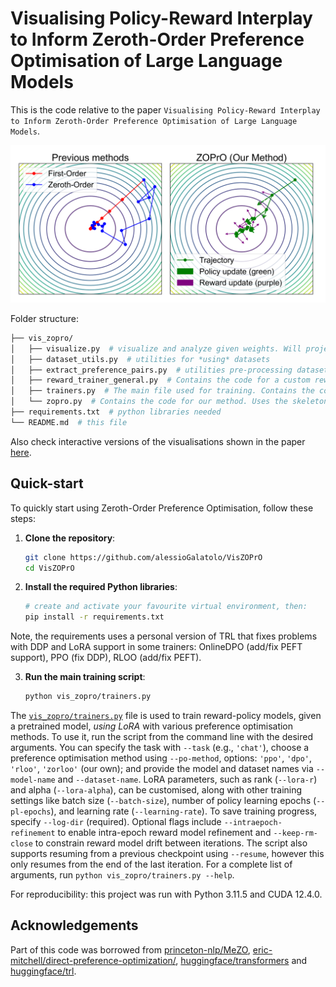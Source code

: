 # Visualising Policy-Reward Interplay to Inform Zeroth-Order Preference Optimisation of Large Language Models
This is the code relative to the paper `Visualising Policy-Reward Interplay to Inform Zeroth-Order Preference Optimisation of Large Language Models`.

![Figure showing our method](./figure.png)

Folder structure:
```sh
├── vis_zopro/
│   ├── visualize.py  # visualize and analyze given weights. Will project in 2D, 3D and do some analysis. Note this takes a lot of memory (recommended 120GB+) 
│   ├── dataset_utils.py  # utilities for *using* datasets
│   ├── extract_preference_pairs.py  # utilities pre-processing datasets such that they become a list of {"prompt": ..., "accepted": ..., "rejected": ...}
│   ├── reward_trainer_general.py  # Contains the code for a custom reward model trainer, mostly copied from trl's but adds support for MT datasets with score instead of pairs.
│   ├── trainers.py  # The main file used for training. Contains the code for iterative refinement and supports all the methods.
│   └── zopro.py  # Contains the code for our method. Uses the skeleton of RLOO from TRL.
├── requirements.txt  # python libraries needed
└── README.md  # this file
```

Also check interactive versions of the visualisations shown in the paper [here](https://alessiogalatolo.github.io/VisZOPrO/).
## Quick-start
To quickly start using Zeroth-Order Preference Optimisation, follow these steps:

1. **Clone the repository**:
    ```sh
    git clone https://github.com/alessioGalatolo/VisZOPrO
    cd VisZOPrO
    ```

2. **Install the required Python libraries**:
    ```sh
    # create and activate your favourite virtual environment, then:
    pip install -r requirements.txt
    ```
Note, the requirements uses a personal version of TRL that fixes problems with DDP and LoRA support in some trainers: OnlineDPO (add/fix PEFT support), PPO (fix DDP), RLOO (add/fix PEFT). 

3. **Run the main training script**:
    ```sh
    python vis_zopro/trainers.py
    ```

The [`vis_zopro/trainers.py`](vis_zopro/trainers.py) file is used to train reward-policy models, given a pretrained model, *using LoRA* with various preference optimisation methods. To use it, run the script from the command line with the desired arguments. You can specify the task with `--task` (e.g., `'chat'`), choose a preference optimisation method using `--po-method`, options: `'ppo'`, `'dpo'`, `'rloo'`, `'zorloo'` (our own); and provide the model and dataset names via `--model-name` and `--dataset-name`. LoRA parameters, such as rank (`--lora-r`) and alpha (`--lora-alpha`), can be customised, along with other training settings like batch size (`--batch-size`), number of policy learning epochs (`--pl-epochs`), and learning rate (`--learning-rate`). To save training progress, specify `--log-dir` (required). Optional flags include `--intraepoch-refinement` to enable intra-epoch reward model refinement and `--keep-rm-close` to constrain reward model drift between iterations. The script also supports resuming from a previous checkpoint using `--resume`, however this only resumes from the end of the last iteration. For a complete list of arguments, run `python vis_zopro/trainers.py --help`.

For reproducibility: this project was run with Python 3.11.5 and CUDA 12.4.0.
## Acknowledgements
Part of this code was borrowed from [princeton-nlp/MeZO](https://github.com/princeton-nlp/MeZO), [eric-mitchell/direct-preference-optimization/](https://github.com/eric-mitchell/direct-preference-optimization/), [huggingface/transformers](https://github.com/huggingface/transformers) and [huggingface/trl](https://github.com/huggingface/trl).
